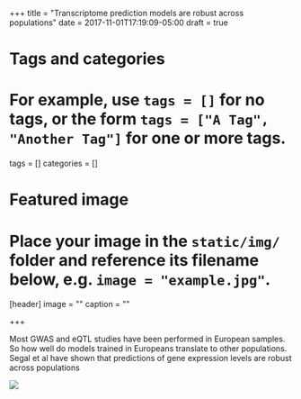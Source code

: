 +++
title = "Transcriptome prediction models are robust across populations"
date = 2017-11-01T17:19:09-05:00
draft = true

# Tags and categories
# For example, use `tags = []` for no tags, or the form `tags = ["A Tag", "Another Tag"]` for one or more tags.
tags = []
categories = []

# Featured image
# Place your image in the `static/img/` folder and reference its filename below, e.g. `image = "example.jpg"`.
[header]
image = ""
caption = ""

+++


Most GWAS and eQTL studies have been performed in European samples. So how well do models trained in Europeans translate to other populations. Segal et al have shown that predictions of gene expression levels are robust across populations   

![](https://s3.amazonaws.com/imlab-open/Webdata/Images/2017/segal-population-robust.png)



<!---

So et al use S-PrediXcan to find psychiatric drug repositioning candidates.

## to add figure
![](https://s3.amazonaws.com/imlab-open/Webdata/Images/2017/so2017.png)
--->
